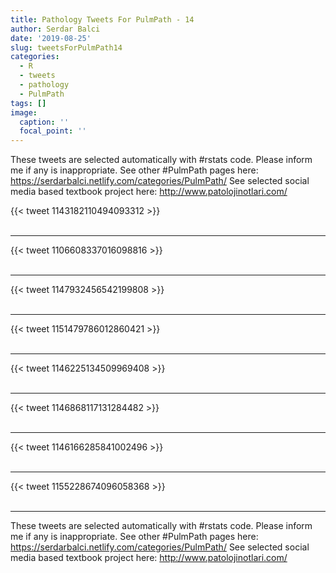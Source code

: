 ```yaml
---
title: Pathology Tweets For PulmPath - 14
author: Serdar Balci
date: '2019-08-25'
slug: tweetsForPulmPath14
categories:
  - R
  - tweets
  - pathology
  - PulmPath
tags: []
image:
  caption: ''
  focal_point: ''
---
```



These tweets are selected automatically with #rstats code. Please inform me if any is inappropriate.
See other #PulmPath pages here: https://serdarbalci.netlify.com/categories/PulmPath/ 
See selected social media based textbook project here: http://www.patolojinotlari.com/

{{< tweet 1143182110494093312 >}}
<br>
<br>
<hr>
{{< tweet 1106608337016098816 >}}
<br>
<br>
<hr>
{{< tweet 1147932456542199808 >}}
<br>
<br>
<hr>
{{< tweet 1151479786012860421 >}}
<br>
<br>
<hr>
{{< tweet 1146225134509969408 >}}
<br>
<br>
<hr>
{{< tweet 1146868117131284482 >}}
<br>
<br>
<hr>
{{< tweet 1146166285841002496 >}}
<br>
<br>
<hr>
{{< tweet 1155228674096058368 >}}
<br>
<br>
<hr>


These tweets are selected automatically with #rstats code. Please inform me if any is inappropriate.
See other #PulmPath pages here: https://serdarbalci.netlify.com/categories/PulmPath/ 
See selected social media based textbook project here: http://www.patolojinotlari.com/
